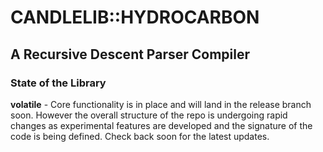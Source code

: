 # CANDLELIB::HYDROCARBON

## A Recursive Descent Parser Compiler

### State of the Library

**volatile** - Core functionality is in place and will land in the release branch soon. However
the overall structure of the repo is undergoing rapid changes as experimental features are 
developed and the signature of the code is being defined. Check back soon for the latest updates.